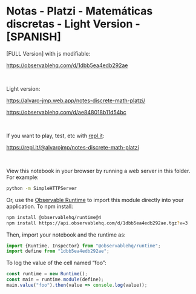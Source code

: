 # Notas - Platzi - Matemáticas discretas - Light Version - [SPANISH]

[FULL Version] with js modifiable:

https://observablehq.com/d/1dbb5ea4edb292ae 

<br />

Light version:

https://alvaro-jmp.web.app/notes-discrete-math-platzi/

https://observablehq.com/d/ae848018b11d54bc

<br />

If you want to play, test, etc with [repl.it](https://repl.it/):

https://repl.it/@alvarojmp/notes-discrete-math-platzi

<br />

View this notebook in your browser by running a web server in this folder. For
example:

~~~sh
python -m SimpleHTTPServer
~~~

Or, use the [Observable Runtime](https://github.com/observablehq/runtime) to
import this module directly into your application. To npm install:

~~~sh
npm install @observablehq/runtime@4
npm install https://api.observablehq.com/d/1dbb5ea4edb292ae.tgz?v=3
~~~

Then, import your notebook and the runtime as:

~~~js
import {Runtime, Inspector} from "@observablehq/runtime";
import define from "1dbb5ea4edb292ae";
~~~

To log the value of the cell named “foo”:

~~~js
const runtime = new Runtime();
const main = runtime.module(define);
main.value("foo").then(value => console.log(value));
~~~
